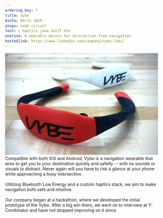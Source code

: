 ```yaml
---
ordering_key: 7
title: Vybe
dinfo: March 2020 -
ptags: code circuit
tech: c haptics java swift ble
oneline: A wearable device for distraction-free navigation
hostedlink: https://www.linkedin.com/company/vybe-labs/
---
```

![Vybe Device Photo](/res/vybe-device.png "Vybe Device")
Compatible with both iOS and Android, Vybe is a navigation wearable that aims to get you to your destination quickly and safetly -- with no sounds or visuals to distract. Never again will you have to risk a glance at your phone while approaching a busy intersection.
\
\
Utilizing Bluetooth Low Energy and a custom haptics stack, we aim to make navigation both safe and intuitive.
\
\
Our company began at a hackathon, where we developed the initial prototype of the Vybe. After a big win there, we went on to interview at Y-Combinator and have not stopped improving on it since.